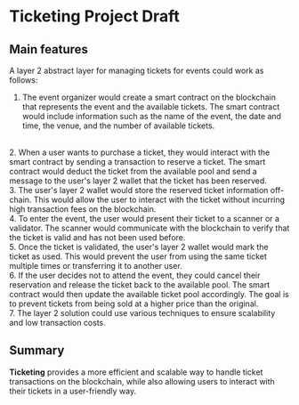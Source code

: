 # Ticketing Project Draft

## Main features
A layer 2 abstract layer for managing tickets for events could work as follows:

1. The event organizer would create a smart contract on the blockchain that represents the event and the available tickets. The smart contract would include information such as the name of the event, the date and time, the venue, and the number of available tickets.
<br>
2. When a user wants to purchase a ticket, they would interact with the smart contract by sending a transaction to reserve a ticket. The smart contract would deduct the ticket from the available pool and send a message to the user's layer 2 wallet that the ticket has been reserved.
<br>
3. The user's layer 2 wallet would store the reserved ticket information off-chain. This would allow the user to interact with the ticket without incurring high transaction fees on the blockchain.
<br>
4. To enter the event, the user would present their ticket to a scanner or a validator. The scanner would communicate with the blockchain to verify that the ticket is valid and has not been used before.
<br>
5. Once the ticket is validated, the user's layer 2 wallet would mark the ticket as used. This would prevent the user from using the same ticket multiple times or transferring it to another user.
<br>
6. If the user decides not to attend the event, they could cancel their reservation and release the ticket back to the available pool. The smart contract would then update the available ticket pool accordingly. The goal is to prevent tickets from being sold at a higher price than the original. 
<br>
7. The layer 2 solution could use various techniques to ensure scalability and low transaction costs. 
<br>

## Summary

**Ticketing** provides a more efficient and scalable way to handle ticket transactions on the blockchain, while also allowing users to interact with their tickets in a user-friendly way. 
